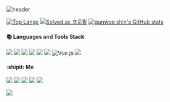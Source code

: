 

![header](https://capsule-render.vercel.app/api?type=venom&color=0:F8B195,50:F67280,100:C06C84&height=400&section=header&fontColor=ffffff&strokeWidth=2&text=Hello!%20I%20am%20singunu&animation=fadeIn&descAlign=60&stroke=191b1c&fontAlign=65&strokeWidth=2&fontSize=20&textBg=true)






[![Top Langs](https://github-readme-stats.vercel.app/api/top-langs/?username=singunu&show_icons=true&theme=cobalt)](https://github.com/singunu/github-readme-stats)
[![Solved.ac
프로필](http://mazassumnida.wtf/api/v2/generate_badge?boj=singunu)](https://solved.ac/singunu)
[![gunwoo shin's GitHub stats](https://github-readme-stats.vercel.app/api?username=singunu&hide=stars,contribs&count_private=true&show_icons=true&theme=cobalt)](https://github.com/singunu/github-readme-stats)  





 #### 📚 Languages and Tools Stack

<img src="https://img.shields.io/badge/Python-3776AB?style=flat&logo=Python&logoColor=ECD53F"> <img src="https://img.shields.io/badge/Django-092E20?style=flat&logo=Django&logoColor=white"> <img src="https://img.shields.io/badge/HTML-E34F26?style=flat&logo=HTML5&logoColor=white"> <img src="https://img.shields.io/badge/CSS-1572B6?style=flat&logo=CSS3&logoColor=white"> <img src="https://img.shields.io/badge/Bootstrap-7952B3?style=flat&logo=Bootstrap&logoColor=white"> <img src="https://img.shields.io/badge/JavaScript-222222?style=flat&logo=JavaScript&logoColor=F7DF1E"> ![Vue.js](https://img.shields.io/badge/Vue.js-%2335495e.svg?style=flat&logo=vuedotjs&logoColor=%234FC08D) <img src="https://img.shields.io/badge/Java-%23ED8B00?style=flat&logo=openjdk&logoColor=white">

#### :shipit: Me
<a href="mailto:singunu17@gmail.com" target="_blank"><img src="https://img.shields.io/badge/Gmail-EA4335?style=flat&logo=Gmail&logoColor=ffffff"/></a> <a href="" target="_blank"><img src="https://img.shields.io/badge/instagram-ffffff?style=flat&logo=Instagram&logoColor=0:F8B195,50:F67280,100:C06C84&color=ffffff"/></a> <a href="" target="_blank"><img src="https://img.shields.io/badge/LinkedIn-ffffff?style=flat&logo=LinkedIn&logoColor=ffffff&color=0A66C2"/></a> <a href="" target="_blank"><img src="https://img.shields.io/badge/Tistory-FF5A4A?style=flat&logo=Tistory&logoColor=FFFFFF&color=FF5A4A"/></a> <a href="" target="_blank"><img src="https://img.shields.io/badge/Notion-FFFFFF?style=flat&logo=Notion&logoColor=000000&color=FFFFFF"/></a>


<a href="https://hits.seeyoufarm.com"><img src="https://hits.seeyoufarm.com/api/count/incr/badge.svg?url=https%3A%2F%2Fgithub.com%2Fsingunu%2Fhit-counter&count_bg=%2379C83D&title_bg=%23555555&icon=&icon_color=%23E7E7E7&title=hits&edge_flat=false"/></a>
